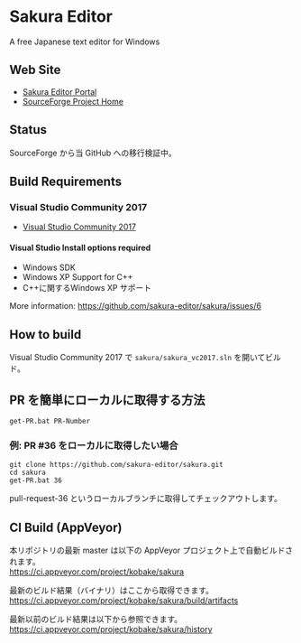 # Sakura Editor
A free Japanese text editor for Windows

## Web Site
- [Sakura Editor Portal](http://sakura-editor.sourceforge.net/)
- [SourceForge Project Home](https://sourceforge.net/projects/sakura-editor/)

## Status
SourceForge から当 GitHub への移行検証中。

## Build Requirements
### Visual Studio Community 2017
- [Visual Studio Community 2017](https://www.visualstudio.com/downloads/)

#### Visual Studio Install options required
- Windows SDK
- Windows XP Support for C++
- C++に関するWindows XP サポート

More information: https://github.com/sakura-editor/sakura/issues/6

## How to build
Visual Studio Community 2017 で `sakura/sakura_vc2017.sln` を開いてビルド。

## PR を簡単にローカルに取得する方法

```
get-PR.bat PR-Number
```

### 例: PR #36 をローカルに取得したい場合

```
git clone https://github.com/sakura-editor/sakura.git
cd sakura
get-PR.bat 36
```

pull-request-36 というローカルブランチに取得してチェックアウトします。


## CI Build (AppVeyor)
本リポジトリの最新 master は以下の AppVeyor プロジェクト上で自動ビルドされます。  
https://ci.appveyor.com/project/kobake/sakura

最新のビルド結果（バイナリ）はここから取得できます。  
https://ci.appveyor.com/project/kobake/sakura/build/artifacts

最新以前のビルド結果は以下から参照できます。  
https://ci.appveyor.com/project/kobake/sakura/history
